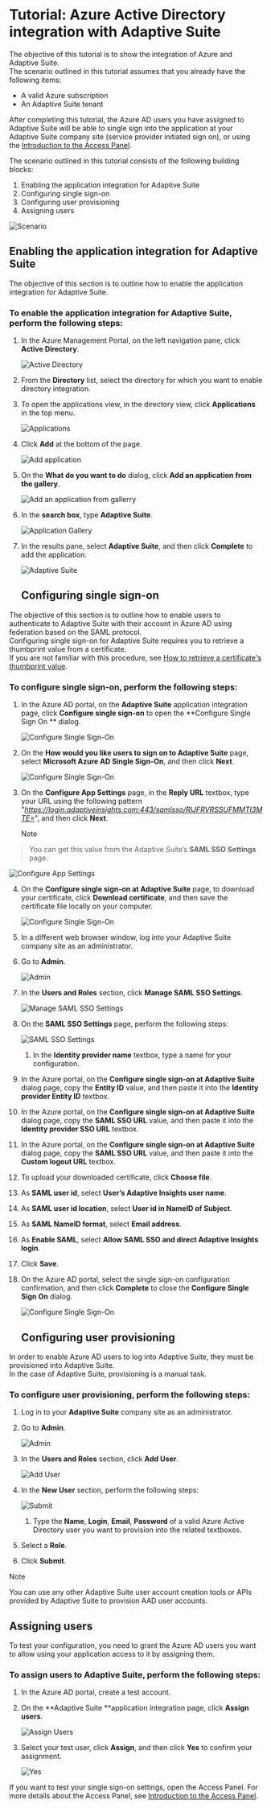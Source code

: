 <properties 
    pageTitle="Tutorial: Azure Active Directory integration with Adaptive Suite | Microsoft Azure"
    description="Learn how to use Adaptive Suite with Azure Active Directory to enable single sign-on, automated provisioning, and more!" 
    services="active-directory" 
    authors="jeevansd"  
    documentationCenter="na" 
    manager="stevenpo"/>

<tags 
    ms.service="active-directory" 
    ms.devlang="na" 
    ms.topic="article" 
    ms.tgt_pltfrm="na" 
    ms.workload="identity" 
    ms.date="01/14/2016" 
    ms.author="jeedes" />

# Tutorial: Azure Active Directory integration with Adaptive Suite
The objective of this tutorial is to show the integration of Azure and Adaptive Suite.  
The scenario outlined in this tutorial assumes that you already have the following items:

* A valid Azure subscription
* An Adaptive Suite tenant

After completing this tutorial, the Azure AD users you have assigned to Adaptive Suite will be able to single sign into the application at your Adaptive Suite company site (service provider initiated sign on), or using the [Introduction to the Access Panel](active-directory-saas-access-panel-introduction.md).

The scenario outlined in this tutorial consists of the following building blocks:

1. Enabling the application integration for Adaptive Suite
2. Configuring single sign-on
3. Configuring user provisioning
4. Assigning users

![Scenario](./media/active-directory-saas-adaptive-suite-tutorial/IC805637.png "Scenario")

## Enabling the application integration for Adaptive Suite
The objective of this section is to outline how to enable the application integration for Adaptive Suite.

### To enable the application integration for Adaptive Suite, perform the following steps:
1. In the Azure Management Portal, on the left navigation pane, click **Active Directory**.

   ![Active Directory](./media/active-directory-saas-adaptive-suite-tutorial/IC700993.png "Active Directory")

2. From the **Directory** list, select the directory for which you want to enable directory integration.

3. To open the applications view, in the directory view, click **Applications** in the top menu.

   ![Applications](./media/active-directory-saas-adaptive-suite-tutorial/IC700994.png "Applications")

4. Click **Add** at the bottom of the page.

   ![Add application](./media/active-directory-saas-adaptive-suite-tutorial/IC749321.png "Add application")

5. On the **What do you want to do** dialog, click **Add an application from the gallery**.

   ![Add an application from gallerry](./media/active-directory-saas-adaptive-suite-tutorial/IC749322.png "Add an application from gallerry")

6. In the **search box**, type **Adaptive Suite**.

   ![Application Gallery](./media/active-directory-saas-adaptive-suite-tutorial/IC805638.png "Application Gallery")

7. In the results pane, select **Adaptive Suite**, and then click **Complete** to add the application.

   ![Adaptive Suite](./media/active-directory-saas-adaptive-suite-tutorial/IC805639.png "Adaptive Suite")

   ## Configuring single sign-on

The objective of this section is to outline how to enable users to authenticate to Adaptive Suite with their account in Azure AD using federation based on the SAML protocol.  
Configuring single sign-on for Adaptive Suite requires you to retrieve a thumbprint value from a certificate.  
If you are not familiar with this procedure, see [How to retrieve a certificate's thumbprint value](http://youtu.be/YKQF266SAxI).

### To configure single sign-on, perform the following steps:
1. In the Azure AD portal, on the **Adaptive Suite** application integration page, click **Configure single sign-on** to open the **Configure Single Sign On ** dialog.

   ![Configure Single Sign-On](./media/active-directory-saas-adaptive-suite-tutorial/IC805640.png "Configure Single Sign-On")

2. On the **How would you like users to sign on to Adaptive Suite** page, select **Microsoft Azure AD Single Sign-On**, and then click **Next**.

   ![Configure Single Sign-On](./media/active-directory-saas-adaptive-suite-tutorial/IC805641.png "Configure Single Sign-On")

3. On the **Configure App Settings** page, in the **Reply URL** textbox, type your URL using the following pattern "*https://login.adaptiveinsights.com:443/samlsso/RlJFRVRSSUFMMTI3MTE=*", and then click **Next**.

   > [!NOTE]
> You can get this value from the Adaptive Suite’s **SAML SSO Settings** page.
> 
> 
   ![Configure App Settings](./media/active-directory-saas-adaptive-suite-tutorial/IC805642.png "Configure App Settings")

4. On the **Configure single sign-on at Adaptive Suite** page, to download your certificate, click **Download certificate**, and then save the certificate file locally on your computer.

   ![Configure Single Sign-On](./media/active-directory-saas-adaptive-suite-tutorial/IC805643.png "Configure Single Sign-On")

5. In a different web browser window, log into your Adaptive Suite company site as an administrator.

6. Go to **Admin**.

   ![Admin](./media/active-directory-saas-adaptive-suite-tutorial/IC805644.png "Admin")

7. In the **Users and Roles** section, click **Manage SAML SSO Settings**.

   ![Manage SAML SSO Settings](./media/active-directory-saas-adaptive-suite-tutorial/IC805645.png "Manage SAML SSO Settings")

8. On the **SAML SSO Settings** page, perform the following steps:

   ![SAML SSO Settings](./media/active-directory-saas-adaptive-suite-tutorial/IC805646.png "SAML SSO Settings")

   1. In the **Identity provider name** textbox, type a name for your configuration.
2. In the Azure portal, on the **Configure single sign-on at Adaptive Suite** dialog page, copy the **Entity ID** value, and then paste it into the **Identity provider Entity ID** textbox.
3. In the Azure portal, on the **Configure single sign-on at Adaptive Suite** dialog page, copy the **SAML SSO URL** value, and then paste it into the **Identity provider SSO URL** textbox.
4. In the Azure portal, on the **Configure single sign-on at Adaptive Suite** dialog page, copy the **SAML SSO URL** value, and then paste it into the **Custom logout URL** textbox.
5. To upload your downloaded certificate, click **Choose file**.
6. As **SAML user id**, select **User’s Adaptive Insights user name**.
7. As **SAML user id location**, select **User id in NameID of Subject**.
8. As **SAML NameID format**, select **Email address**.
9. As **Enable SAML**, select **Allow SAML SSO and direct Adaptive Insights login**.
10. Click **Save**.

9. On the Azure AD portal, select the single sign-on configuration confirmation, and then click **Complete** to close the **Configure Single Sign On** dialog.

   ![Configure Single Sign-On](./media/active-directory-saas-adaptive-suite-tutorial/IC805647.png "Configure Single Sign-On")

   ## Configuring user provisioning

In order to enable Azure AD users to log into Adaptive Suite, they must be provisioned into Adaptive Suite.  
In the case of Adaptive Suite, provisioning is a manual task.

### To configure user provisioning, perform the following steps:
1. Log in to your **Adaptive Suite** company site as an administrator.

2. Go to **Admin**.

   ![Admin](./media/active-directory-saas-adaptive-suite-tutorial/IC805644.png "Admin")

3. In the **Users and Roles** section, click **Add User**.

   ![Add User](./media/active-directory-saas-adaptive-suite-tutorial/IC805648.png "Add User")

4. In the **New User** section, perform the following steps:

   ![Submit](./media/active-directory-saas-adaptive-suite-tutorial/IC805649.png "Submit")

   1. Type the **Name**, **Login**, **Email**, **Password** of a valid Azure Active Directory user you want to provision into the related textboxes.
2. Select a **Role**.
3. Click **Submit**.


> [!NOTE]
> You can use any other Adaptive Suite user account creation tools or APIs provided by Adaptive Suite to provision AAD user accounts.
> 
> 
## Assigning users
To test your configuration, you need to grant the Azure AD users you want to allow using your application access to it by assigning them.

### To assign users to Adaptive Suite, perform the following steps:
1. In the Azure AD portal, create a test account.

2. On the **Adaptive Suite **application integration page, click **Assign users**.

   ![Assign Users](./media/active-directory-saas-adaptive-suite-tutorial/IC805650.png "Assign Users")

3. Select your test user, click **Assign**, and then click **Yes** to confirm your assignment.

   ![Yes](./media/active-directory-saas-adaptive-suite-tutorial/IC767830.png "Yes")


If you want to test your single sign-on settings, open the Access Panel. For more details about the Access Panel, see [Introduction to the Access Panel](active-directory-saas-access-panel-introduction.md).

